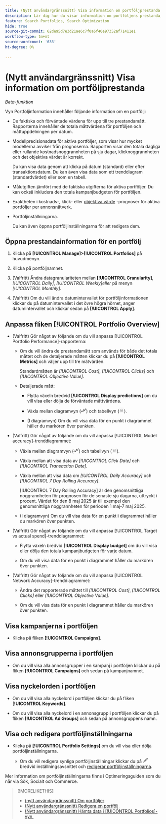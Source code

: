 ```yaml
---
title: (Nytt användargränssnitt) Visa information om portföljprestanda
description: Lär dig hur du visar information om portföljens prestanda, inklusive faktiska och förväntade värden på portföljnivå och för varje tilldelad kampanj.
feature: Search Portfolios, Search Optimization
hide: true
source-git-commit: 62de95d7e3d21ae6c7f0a6f40e97352af71411e1
workflow-type: tm+mt
source-wordcount: '638'
ht-degree: 0%

---
```


# (Nytt användargränssnitt) Visa information om portföljprestanda

*Beta-funktion*

<!-- Verify all, including why (if) the first report is for active and optimized portfolios(?), and why the other reports are for active portfolios, not optimized ones -->

Vyn Portföljinformation innehåller följande information om en portfölj:

* De faktiska och förväntade värdena för upp till tre prestandamått. Rapporterna innehåller de totala måttvärdena för portföljen och måttuppdelningen per datum.<!-- Not for active portfolios only?  -->

* Modellprecisionsdata för aktiva portföljer, som visar hur mycket modellerna avviker från prognoserna. Rapporten visar den totala dagliga eller rullande kostnadsnoggrannheten på sju dagar, klicknoggrannheten och det objektiva värdet är korrekt.

  Du kan visa data genom att klicka på datum (standard) eller efter transaktionsdatum.   Du kan även visa data som ett trenddiagram (standardvärdet) eller som en tabell.

* Målutgiften jämfört med de faktiska utgifterna för aktiva portföljer. Du kan också inkludera den totala kampanjbudgeten för portföljen.

* Exaktheten i kostnads-, klick- eller [objektiva värde](/help/search-social-commerce/glossary.md#o-p) -prognoser för aktiva portföljer per annonsnätverk.<!-- Verify -->

* Portföljinställningarna.

  Du kan även öppna portföljinställningarna för att redigera dem.

## Öppna prestandainformation för en portfölj

1. Klicka på **[!UICONTROL Manage]>[!UICONTROL Portfolios]** på huvudmenyn.

1. Klicka på portföljnamnet.

1. (Valfritt) Ändra datagranulariteten mellan **[!UICONTROL Granularity]**, *[!UICONTROL Daily]*, *[!UICONTROL Weekly]eller* på menyn *[!UICONTROL Monthly].*

1. (Valfritt) Om du vill ändra datumintervallet för portföljinformationen klickar du på datumintervallet i det övre högra hörnet, anger datumintervallet och klickar sedan på **[!UICONTROL Apply]**.

## Anpassa fliken [!UICONTROL Portfolio Overview]

* (Valfritt) Gör något av följande om du vill anpassa [!UICONTROL Portfolio Performance]-rapporterna:

   * Om du vill ändra de prestandamått som används för både det totala måttet och de detaljerade måtten klickar du på **[!UICONTROL Metrics]** och väljer upp till tre mätvärden.

     Standardmåtten är *[!UICONTROL Cost]*, *[!UICONTROL Clicks]* och *[!UICONTROL Objective Value]*.<!-- What else is available: the advertiser's revenue metrics? Anything else from the ad networks? -->

   * Detaljerade mått:

      * Flytta växeln bredvid **[!UICONTROL Display predictions]** om du vill visa eller dölja de förväntade måttvärdena.

      * Växla mellan diagramvyn (![Diagramvy](/help/search-social-commerce/assets/chart-view.png "Diagramvy")) och tabellvyn (![Tabellvy](/help/search-social-commerce/assets/table-view.png "Tabellvy")).

      * (I diagramvyn) Om du vill visa data för en punkt i diagrammet håller du markören över punkten.

* (Valfritt) Gör något av följande om du vill anpassa [!UICONTROL Model accuracy]-trenddiagrammet:

   * Växla mellan diagramvyn (![Diagramvy](/help/search-social-commerce/assets/chart-view.png "Diagramvy")) och tabellvyn (![Tabellvy](/help/search-social-commerce/assets/table-view.png "Tabellvy")).

   * Växla mellan att visa data av *[!UICONTROL Click Date]* och *[!UICONTROL Transaction Date]*.

   * Växla mellan att visa data om *[!UICONTROL Daily Accuracy]* och *[!UICONTROL 7 Day Rolling Accuracy]*.

     [!UICONTROL 7 Day Rolling Accuracy] är den genomsnittliga noggrannheten för prognosen för de senaste sju dagarna, uttryckt i procent. Värdet för den 8 maj 2025 är till exempel den genomsnittliga noggrannheten för perioden 1 maj-7 maj 2025.

   * (I diagramvyn) Om du vill visa data för en punkt i diagrammet håller du markören över punkten.

* (Valfritt) Gör något av följande om du vill anpassa [!UICONTROL Target vs actual spend]-trenddiagrammet:

   * Flytta växeln bredvid **[!UICONTROL Display budget]** om du vill visa eller dölja den totala kampanjbudgeten för varje datum.

   * Om du vill visa data för en punkt i diagrammet håller du markören över punkten.

* (Valfritt) Gör något av följande om du vill anpassa [!UICONTROL Network Accuracy]-trenddiagrammet:

   * Ändra det rapporterade måttet till *[!UICONTROL Cost]*, *[!UICONTROL Clicks]* eller *[!UICONTROL Objective Value]*.

   * Om du vill visa data för en punkt i diagrammet håller du markören över punkten.

## Visa kampanjerna i portföljen

* Klicka på fliken **[!UICONTROL Campaigns]**.

## Visa annonsgrupperna i portföljen

* Om du vill visa alla annonsgrupper i en kampanj i portföljen klickar du på fliken **[!UICONTROL Campaigns]** och sedan på kampanjnamnet.

## Visa nyckelorden i portföljen

* Om du vill visa alla nyckelord i portföljen klickar du på fliken **[!UICONTROL Keywords]**.

* Om du vill visa alla nyckelord i en annonsgrupp i portföljen klickar du på fliken **[!UICONTROL Ad Groups]** och sedan på annonsgruppens namn.

## Visa och redigera portföljinställningarna

* Klicka på **[!UICONTROL Portfolio Settings]** om du vill visa eller dölja portföljinställningarna.

   * Om du vill redigera synliga portföljinställningar klickar du på ![Redigera](/help/search-social-commerce/assets/edit.png "Redigera") bredvid inställningsavsnittet och [redigerar portföljinställningarna](portfolio-edit.md).

Mer information om portföljinställningarna finns i Optimeringsguiden som du når via Sök, Socialt och Commerce.

>[!MORELIKETHIS]
>
>* [(nytt användargränssnitt) Om portföljer &#x200B;](portfolio-about.md)
>* [(Nytt användargränssnitt) Redigera en portfölj &#x200B;](portfolio-edit.md)
>* [(Nytt användargränssnitt) Hämta data i [!UICONTROL Portfolios]-vyn &#x200B;](portfolio-view-report.md)
